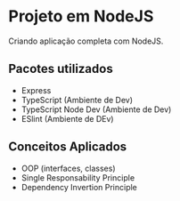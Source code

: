 # Projeto em NodeJS
Criando aplicação completa com NodeJS.

## Pacotes utilizados
- Express
- TypeScript (Ambiente de Dev)
- TypeScript Node Dev (Ambiente de Dev)
- ESlint (Ambiente de DEv)

## Conceitos Aplicados
- OOP (interfaces, classes)
- Single Responsability Principle
- Dependency Invertion Principle

